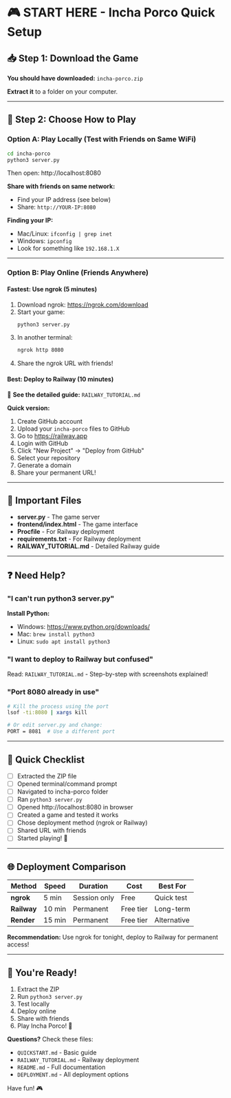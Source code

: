# 🎮 START HERE - Incha Porco Quick Setup

## 📥 Step 1: Download the Game

**You should have downloaded:** `incha-porco.zip`

**Extract it** to a folder on your computer.

---

## 🚀 Step 2: Choose How to Play

### Option A: Play Locally (Test with Friends on Same WiFi)
```bash
cd incha-porco
python3 server.py
```
Then open: http://localhost:8080

**Share with friends on same network:**
- Find your IP address (see below)
- Share: `http://YOUR-IP:8080`

**Finding your IP:**
- Mac/Linux: `ifconfig | grep inet`
- Windows: `ipconfig`
- Look for something like `192.168.1.X`

---

### Option B: Play Online (Friends Anywhere)

#### **Fastest: Use ngrok (5 minutes)**

1. Download ngrok: https://ngrok.com/download
2. Start your game:
   ```bash
   python3 server.py
   ```
3. In another terminal:
   ```bash
   ngrok http 8080
   ```
4. Share the ngrok URL with friends!

#### **Best: Deploy to Railway (10 minutes)**

📖 **See the detailed guide:** `RAILWAY_TUTORIAL.md`

**Quick version:**
1. Create GitHub account
2. Upload your `incha-porco` files to GitHub
3. Go to https://railway.app
4. Login with GitHub
5. Click "New Project" → "Deploy from GitHub"
6. Select your repository
7. Generate a domain
8. Share your permanent URL!

---

## 📁 Important Files

- **server.py** - The game server
- **frontend/index.html** - The game interface
- **Procfile** - For Railway deployment
- **requirements.txt** - For Railway deployment
- **RAILWAY_TUTORIAL.md** - Detailed Railway guide

---

## ❓ Need Help?

### "I can't run python3 server.py"

**Install Python:**
- Windows: https://www.python.org/downloads/
- Mac: `brew install python3`
- Linux: `sudo apt install python3`

### "I want to deploy to Railway but confused"

Read: `RAILWAY_TUTORIAL.md` - Step-by-step with screenshots explained!

### "Port 8080 already in use"

```bash
# Kill the process using the port
lsof -ti:8080 | xargs kill

# Or edit server.py and change:
PORT = 8081  # Use a different port
```

---

## 🎯 Quick Checklist

- [ ] Extracted the ZIP file
- [ ] Opened terminal/command prompt
- [ ] Navigated to incha-porco folder
- [ ] Ran `python3 server.py`
- [ ] Opened http://localhost:8080 in browser
- [ ] Created a game and tested it works
- [ ] Chose deployment method (ngrok or Railway)
- [ ] Shared URL with friends
- [ ] Started playing! 🐷

---

## 🌐 Deployment Comparison

| Method | Speed | Duration | Cost | Best For |
|--------|-------|----------|------|----------|
| **ngrok** | 5 min | Session only | Free | Quick test |
| **Railway** | 10 min | Permanent | Free tier | Long-term |
| **Render** | 15 min | Permanent | Free tier | Alternative |

**Recommendation:** Use ngrok for tonight, deploy to Railway for permanent access!

---

## 🎉 You're Ready!

1. Extract the ZIP
2. Run `python3 server.py`
3. Test locally
4. Deploy online
5. Share with friends
6. Play Incha Porco! 🐷

**Questions?** Check these files:
- `QUICKSTART.md` - Basic guide
- `RAILWAY_TUTORIAL.md` - Railway deployment
- `README.md` - Full documentation
- `DEPLOYMENT.md` - All deployment options

Have fun! 🎮
